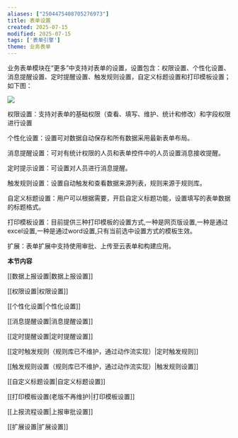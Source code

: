 ```yaml
---
aliases: ["2504475408705276973"]
title: 表单设置
created: 2025-07-15
modified: 2025-07-15
tags: ['表单引擎']
theme: 业务表单
---
```


业务表单模块在“更多”中支持对表单的设置，设置包含：权限设置、个性化设置、消息提醒设置、定时提醒设置、触发规则设置，自定义标题设置和打印模板设置；如下图：

![](e65a0a4084de1b0474ffc4fa1e6e55e3.jpg)

权限设置：支持对表单的基础权限（查看、填写、维护、统计和修改）和字段权限进行设置

个性化设置：设置可对数据自动保存和所有数据采用最新表单布局。

消息提醒设置：可对有统计权限的人员和表单控件中的人员设置消息接收提醒。

定时提示设置：可设置对人员进行消息提醒。

触发规则设置：设置自动触发和查看数据来源列表，规则来源于规则库。

自定义标题设置：用户可以根据需要，开启自定义标题功能，设置填写的表单数据的标题格式。

打印模板设置：目前提供三种打印模板的设置方式,一种是网页版设置,一种是通过excel设置,一种是通过word设置,只有当前选中设置方式的模板生效。

扩展：表单扩展中支持使用审批、上传至云表单和构建应用。

**本节内容**

[[数据上报设置|数据上报设置]]

[[权限设置|权限设置]]

[[个性化设置|个性化设置]]

[[消息提醒设置|消息提醒设置]]

[[定时提醒设置|定时提醒设置]]

[[定时触发规则（规则库已不维护，通过动作流实现）|定时触发规则]]

[[触发规则设置（规则库已不维护，通过动作流实现）|触发规则设置]]

[[自定义标题设置|自定义标题设置]]

[[打印模板设置(老版不再维护)|打印模板设置]]

[[上报流程设置|上报审批设置]]

[[扩展设置|扩展设置]]